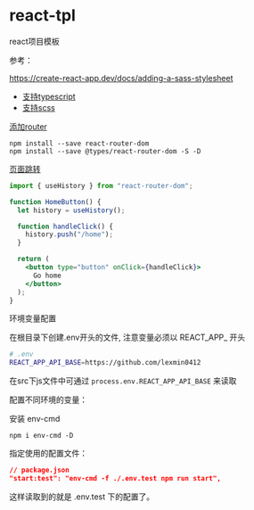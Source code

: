 # react-tpl

react项目模板


参考：

https://create-react-app.dev/docs/adding-a-sass-stylesheet

- [支持typescript](https://create-react-app.dev/docs/adding-typescript/)
- [支持scss](https://create-react-app.dev/docs/adding-a-sass-stylesheet)

[添加router](https://create-react-app.dev/docs/adding-a-router)

```
npm install --save react-router-dom
npm install --save @types/react-router-dom -S -D
```

[页面跳转](https://reactrouter.com/web/api/Hooks/usehistory)

```jsx
import { useHistory } from "react-router-dom";

function HomeButton() {
  let history = useHistory();

  function handleClick() {
    history.push("/home");
  }

  return (
    <button type="button" onClick={handleClick}>
      Go home
    </button>
  );
}
```

环境变量配置

在根目录下创建.env开头的文件, 注意变量必须以 REACT_APP_ 开头

```bash
# .env
REACT_APP_API_BASE=https://github.com/lexmin0412
```

在src下js文件中可通过 `process.env.REACT_APP_API_BASE` 来读取

配置不同环境的变量：

安装 env-cmd
```
npm i env-cmd -D
```

指定使用的配置文件：

```json
// package.json
"start:test": "env-cmd -f ./.env.test npm run start",
```

这样读取到的就是 .env.test 下的配置了。

